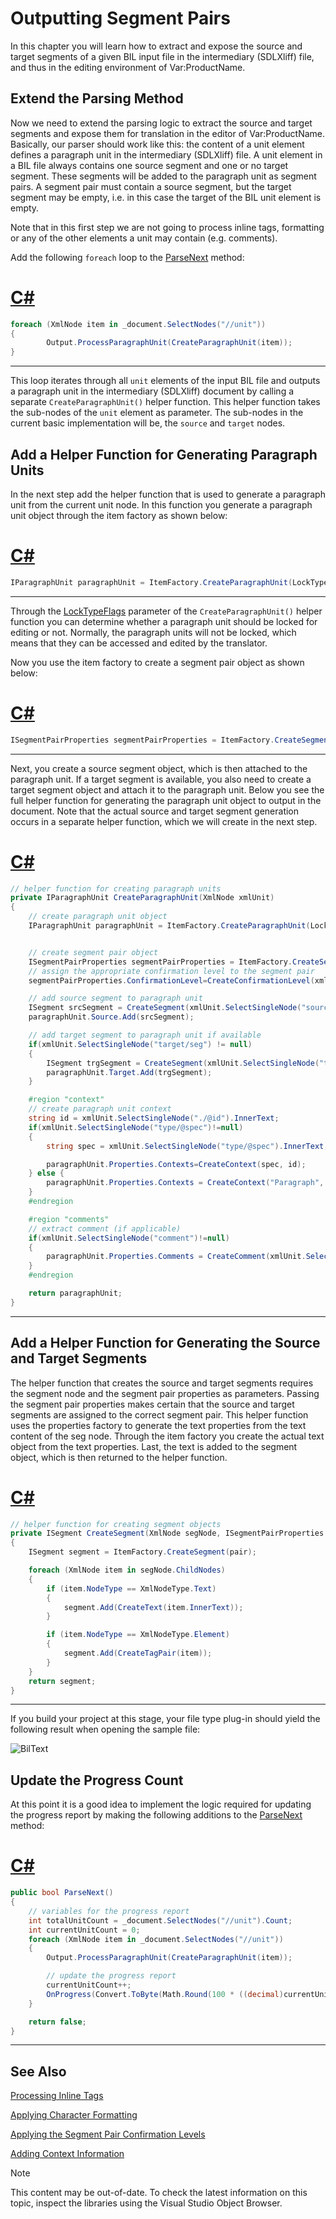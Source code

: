 Outputting Segment Pairs
===

In this chapter you will learn how to extract and expose the source and target segments of a given BIL input file in the intermediary (SDLXliff) file, and thus in the editing environment of Var:ProductName.

Extend the Parsing Method
--

Now we need to extend the parsing logic to extract the source and target segments and expose them for translation in the editor of Var:ProductName. Basically, our parser should work like this: the content of a unit element defines a paragraph unit in the intermediary (SDLXliff) file. A unit element in a BIL file always contains one source segment and one or no target segment. These segments will be added to the paragraph unit as segment pairs. A segment pair must contain a source segment, but the target segment may be empty, i.e. in this case the target of the BIL unit element is empty.

Note that in this first step we are not going to process inline tags, formatting or any of the other elements a unit may contain (e.g. comments).

Add the following ```foreach``` loop to the [ParseNext](../../api/filetypesupport/Sdl.FileTypeSupport.Framework.BilingualApi.AbstractBilingualParser.yml#Sdl_FileTypeSupport_Framework_BilingualApi_AbstractBilingualParser_ParseNext) method:

# [C#](#tab/tabid-1)
```cs
foreach (XmlNode item in _document.SelectNodes("//unit"))
{
        Output.ProcessParagraphUnit(CreateParagraphUnit(item));
}
```
***

This loop iterates through all ```unit``` elements of the input BIL file and outputs a paragraph unit in the intermediary (SDLXliff) document by calling a separate ```CreateParagraphUnit()``` helper function. This helper function takes the sub-nodes of the ```unit``` element as parameter. The sub-nodes in the current basic implementation will be, the ```source``` and ```target``` nodes.

Add a Helper Function for Generating Paragraph Units
--

In the next step add the helper function that is used to generate a paragraph unit from the current unit node. In this function you generate a paragraph unit object through the item factory as shown below:

# [C#](#tab/tabid-2)
```cs
IParagraphUnit paragraphUnit = ItemFactory.CreateParagraphUnit(LockTypeFlags.Unlocked);
```
***


Through the [LockTypeFlags](../../api/filetypesupport/Sdl.FileTypeSupport.Framework.NativeApi.LockTypeFlags.yml) parameter of the ```CreateParagraphUnit()``` helper function you can determine whether a paragraph unit should be locked for editing or not. Normally, the paragraph units will not be locked, which means that they can be accessed and edited by the translator.

Now you use the item factory to create a segment pair object as shown below:

# [C#](#tab/tabid-3)
```cs
ISegmentPairProperties segmentPairProperties = ItemFactory.CreateSegmentPairProperties();
```
***

Next, you create a source segment object, which is then attached to the paragraph unit. If a target segment is available, you also need to create a target segment object and attach it to the paragraph unit. Below you see the full helper function for generating the paragraph unit object to output in the document. Note that the actual source and target segment generation occurs in a separate helper function, which we will create in the next step.

# [C#](#tab/tabid-4)
```cs
// helper function for creating paragraph units
private IParagraphUnit CreateParagraphUnit(XmlNode xmlUnit)
{
    // create paragraph unit object
    IParagraphUnit paragraphUnit = ItemFactory.CreateParagraphUnit(LockTypeFlags.Unlocked);


    // create segment pair object
    ISegmentPairProperties segmentPairProperties = ItemFactory.CreateSegmentPairProperties();  
    // assign the appropriate confirmation level to the segment pair            
    segmentPairProperties.ConfirmationLevel=CreateConfirmationLevel(xmlUnit.Attributes["status"].Value);

    // add source segment to paragraph unit
    ISegment srcSegment = CreateSegment(xmlUnit.SelectSingleNode("source/seg"), segmentPairProperties);            
    paragraphUnit.Source.Add(srcSegment);

    // add target segment to paragraph unit if available
    if(xmlUnit.SelectSingleNode("target/seg") != null)            
    {
        ISegment trgSegment = CreateSegment(xmlUnit.SelectSingleNode("target/seg"), segmentPairProperties);
        paragraphUnit.Target.Add(trgSegment);
    }

    #region "context"
    // create paragraph unit context
    string id = xmlUnit.SelectSingleNode("./@id").InnerText;
    if(xmlUnit.SelectSingleNode("type/@spec")!=null)
    {
        string spec = xmlUnit.SelectSingleNode("type/@spec").InnerText;

        paragraphUnit.Properties.Contexts=CreateContext(spec, id);
    } else {
        paragraphUnit.Properties.Contexts = CreateContext("Paragraph", id);
    }
    #endregion

    #region "comments"
    // extract comment (if applicable)
    if(xmlUnit.SelectSingleNode("comment")!=null)
    {
        paragraphUnit.Properties.Comments = CreateComment(xmlUnit.SelectSingleNode("comment").InnerText);
    }
    #endregion

    return paragraphUnit;
}
```
***

Add a Helper Function for Generating the Source and Target Segments
--

The helper function that creates the source and target segments requires the segment node and the segment pair properties as parameters. Passing the segment pair properties makes certain that the source and target segments are assigned to the correct segment pair. This helper function uses the properties factory to generate the text properties from the text content of the seg node. Through the item factory you create the actual text object from the text properties. Last, the text is added to the segment object, which is then returned to the helper function.

# [C#](#tab/tabid-5)
```cs
// helper function for creating segment objects
private ISegment CreateSegment(XmlNode segNode, ISegmentPairProperties pair)
{
    ISegment segment = ItemFactory.CreateSegment(pair);

    foreach (XmlNode item in segNode.ChildNodes)
    {
        if (item.NodeType == XmlNodeType.Text)
        {
            segment.Add(CreateText(item.InnerText));
        }

        if (item.NodeType == XmlNodeType.Element)
        {
            segment.Add(CreateTagPair(item));
        }
    }
    return segment;
}
```
***

If you build your project at this stage, your file type plug-in should yield the following result when opening the sample file:

![BilText](images/BilText.jpg)


Update the Progress Count
--

At this point it is a good idea to implement the logic required for updating the progress report by making the following additions to the [ParseNext](../../api/filetypesupport/Sdl.FileTypeSupport.Framework.BilingualApi.AbstractBilingualParser.yml#Sdl_FileTypeSupport_Framework_BilingualApi_AbstractBilingualParser_ParseNext) method:

# [C#](#tab/tabid-6)
```cs
public bool ParseNext()
{
    // variables for the progress report
    int totalUnitCount = _document.SelectNodes("//unit").Count;
    int currentUnitCount = 0;
    foreach (XmlNode item in _document.SelectNodes("//unit"))
    {
        Output.ProcessParagraphUnit(CreateParagraphUnit(item));

        // update the progress report   
        currentUnitCount++;
        OnProgress(Convert.ToByte(Math.Round(100 * ((decimal)currentUnitCount / totalUnitCount), 0)));
    }

    return false;
}
```
***

See Also
--



[Processing Inline Tags](processing_inline_tags.md)

[Applying Character Formatting](applying_character_formatting.md)

[Applying the Segment Pair Confirmation Levels](applying_the_segment_pair_confirmation_levels.md)

[Adding Context Information](adding_context_information.md)

>[!NOTE]
>
> This content may be out-of-date. To check the latest information on this topic, inspect the libraries using the Visual Studio Object Browser.
